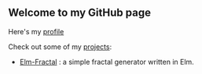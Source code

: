 ## Welcome to my GitHub page

Here's my [profile](https://github.com/lepaincestbon)

Check out some of my [projects](https://github.com/lepaincestbon?tab=repositories):

  - [Elm-Fractal](https://lepaincestbon.github.io/Elm-Fractal/) : a simple fractal generator written in Elm.
  
